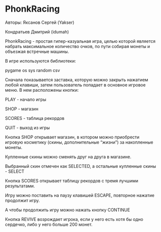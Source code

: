 # PhonkRacing
Авторы: Яксанов Сергей (Yakser)

 Кондратьев Дмитрий (idumah)

 

PhonkRacing - простая гипер-казуальная игра, целью которой является набрать максимальное количество очков, по пути собирая монеты и объезжая встречные машины. 

В игре используются библиотеки: 

pygame 
os 
sys 
random 
csv 

Сначала показывается заставка, которую можно закрыть нажатием любой клавиши, затем пользователь попадает в основное игровое меню. В нем расположены кнопки: 

 PLAY - начало игры 

SHOP - магазин  

SCORES - таблица рекордов 

QUIT - выход из игры 

Кнопка SHOP открывает магазин, в котором можно приобрести игровую косметику (скины, дополнительные “жизни”) за накопленные монеты. 

Купленные скины можно сменять друг на друга в магазине. 

Выбранный скин отмечен как SELECTED, а остальные купленные скины - SELECT 

Кнопка SCORES открывает таблицу рекордов с тремя лучшими результатами. 

 

Игру можно поставить на паузу клавишей ESCAPE, повторное нажатие продолжит игру. 

А чтобы продолжить игру можно нажать кнопку CONTINUE  

Кнопка REVIVE возрождает игрока, если у него есть хотя бы одно сердечко, либо у него больше 200 монет. 

 

 
